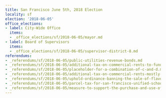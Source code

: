 ```yaml
---
title: San Francisco June 5th, 2018 Election
locality: sf
election: '2018-06-05'
office_elections:
- label: City-Wide Office
  items:
  - _office_elections/sf/2018-06-05/mayor.md
- label: Board of Supervisors
  items:
  - _office_elections/sf/2018-06-05/supervisor-district-8.md
referendums:
- _referendums/sf/2018-06-05/public-utilities-revenue-bonds.md
- _referendums/sf/2018-06-05/additional-tax-on-commercial-rents-to-fund-childcare-education.md
- _referendums/sf/2018-06-05/placeholder-for-a-combination-of-c-and-d.md
- _referendums/sf/2018-06-05/additional-tax-on-commercial-rents-mostly-to-fund-housing-and-homelessness-services.md
- _referendums/sf/2018-06-05/uphold-ordinance-banning-the-sale-of-flavored-tobacco-products.md
- _referendums/sf/2018-06-05/parcel-tax-for-san-francisco-unified-school-district.md
- _referendums/sf/2018-06-05/measure-to-support-the-purchase-and-use-of-conductive-energy-devices-by-the-san-francisco-police-department.md
---
```

